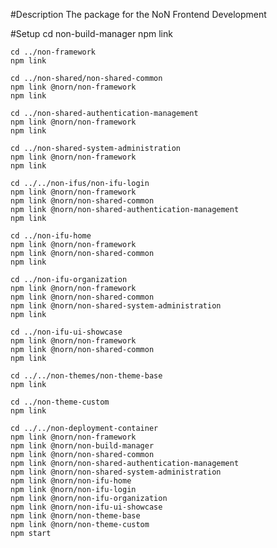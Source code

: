 #Description
The package for the NoN Frontend Development

#Setup
    cd non-build-manager
    npm link 

    cd ../non-framework
    npm link

    cd ../non-shared/non-shared-common
    npm link @norn/non-framework
    npm link

    cd ../non-shared-authentication-management
    npm link @norn/non-framework
    npm link

    cd ../non-shared-system-administration
    npm link @norn/non-framework
    npm link

    cd ../../non-ifus/non-ifu-login
    npm link @norn/non-framework
    npm link @norn/non-shared-common
    npm link @norn/non-shared-authentication-management
    npm link

    cd ../non-ifu-home
    npm link @norn/non-framework
    npm link @norn/non-shared-common
    npm link

    cd ../non-ifu-organization
    npm link @norn/non-framework
    npm link @norn/non-shared-common
    npm link @norn/non-shared-system-administration
    npm link

    cd ../non-ifu-ui-showcase
    npm link @norn/non-framework
    npm link @norn/non-shared-common
    npm link

    cd ../../non-themes/non-theme-base
    npm link

    cd ../non-theme-custom
    npm link

    cd ../../non-deployment-container
    npm link @norn/non-framework
    npm link @norn/non-build-manager
    npm link @norn/non-shared-common
    npm link @norn/non-shared-authentication-management
    npm link @norn/non-shared-system-administration
    npm link @norn/non-ifu-home
    npm link @norn/non-ifu-login
    npm link @norn/non-ifu-organization
    npm link @norn/non-ifu-ui-showcase
    npm link @norn/non-theme-base
    npm link @norn/non-theme-custom
    npm start
